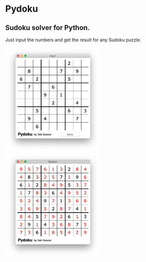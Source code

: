 # Pydoku

## Sudoku solver for Python. 

Just input the numbers and get the result for any Sudoku puzzle.

<p float="left">
    <img src="images/before.png" width="300" height="330">
    <img src="images/after.png" width="300" height="330">
</p>